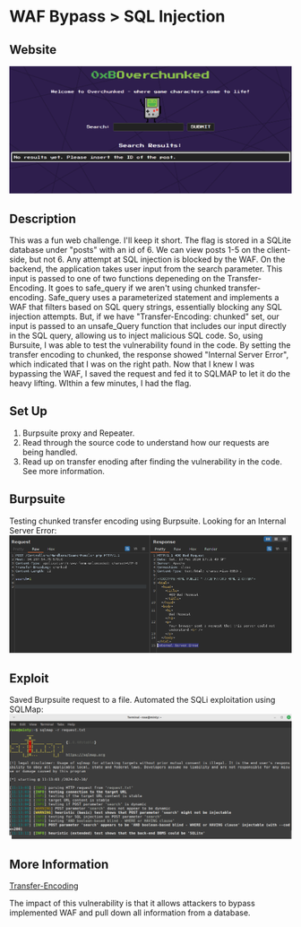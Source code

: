 # WAF Bypass > SQL Injection

## Website 

<img src= "website.png">

## Description

This was a fun web challenge. I'll keep it short. The flag is stored in a SQLite database under "posts" with an id of 6. We can view posts 1-5 on the client-side, but not 6. Any attempt at SQL injection is blocked by the WAF. On the backend, the application takes user input from the search parameter. This input is passed to one of two functions depeneding on the Transfer-Encoding. It goes to safe_query if we aren't using chunked transfer-encoding. Safe_query uses a parameterized statement and implements a WAF that filters based on SQL query strings, essentially blocking any SQL injection attempts. But, if we have "Transfer-Encoding: chunked" set, our input is passed to an unsafe_Query function that includes our input directly in the SQL query, allowing us to inject malicious SQL code. So, using Bursuite, I was able to test the vulnerability found in the code. By setting the transfer encoding to chunked, the response showed "Internal Server Error", which indicated that I was on the right path. Now that I knew I was bypassing the WAF, I saved the request and fed it to SQLMAP to let it do the heavy lifting. WIthin a few minutes, I had the flag.

## Set Up

1. Burpsuite proxy and Repeater.
2. Read through the source code to understand how our requests are being handled.
3. Read up on transfer enoding after finding the vulnerability in the code. See more information.

## Burpsuite
Testing chunked transfer encoding using Burpsuite. Looking for an Internal Server Error:
<br>
<img src= "burpsuite_repeater.png">



## Exploit
Saved Burpsuite request to a file. Automated the SQLi exploitation using SQLMap: 
<br>
<img src= "exploit_withj_sqlmap.png">

## More Information
[Transfer-Encoding](https://developer.mozilla.org/en-US/docs/Web/HTTP/Headers/Transfer-Encoding)
<summary> The impact of this vulnerability is that it allows attackers to bypass implemented WAF and pull down all information from a database.</summary>

